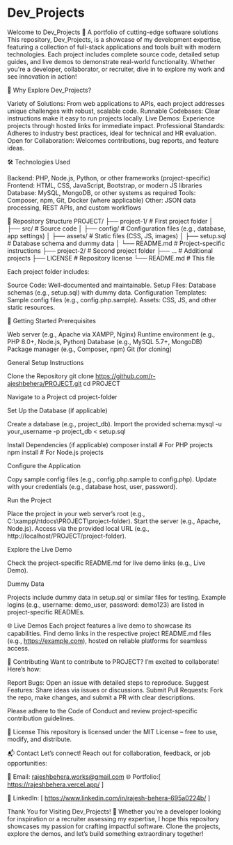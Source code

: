 # Dev_Projects
Welcome to Dev_Projects
🚀 A portfolio of cutting-edge software solutions
This repository, Dev_Projects, is a showcase of my development expertise, featuring a collection of full-stack applications and tools built with modern technologies. Each project includes complete source code, detailed setup guides, and live demos to demonstrate real-world functionality. Whether you're a developer, collaborator, or recruiter, dive in to explore my work and see innovation in action!

🌟 Why Explore Dev_Projects?

Variety of Solutions: From web applications to APIs, each project addresses unique challenges with robust, scalable code.
Runnable Codebases: Clear instructions make it easy to run projects locally.
Live Demos: Experience projects through hosted links for immediate impact.
Professional Standards: Adheres to industry best practices, ideal for technical and HR evaluation.
Open for Collaboration: Welcomes contributions, bug reports, and feature ideas.


🛠 Technologies Used

Backend: PHP, Node.js, Python, or other frameworks (project-specific)
Frontend: HTML, CSS, JavaScript, Bootstrap, or modern JS libraries
Database: MySQL, MongoDB, or other systems as required
Tools: Composer, npm, Git, Docker (where applicable)
Other: JSON data processing, REST APIs, and custom workflows


📂 Repository Structure
PROJECT/
├── project-1/               # First project folder
│   ├── src/                 # Source code
│   ├── config/              # Configuration files (e.g., database, app settings)
│   ├── assets/              # Static files (CSS, JS, images)
│   ├── setup.sql            # Database schema and dummy data
│   └── README.md            # Project-specific instructions
├── project-2/               # Second project folder
├── ...                      # Additional projects
├── LICENSE                  # Repository license
└── README.md                # This file

Each project folder includes:

Source Code: Well-documented and maintainable.
Setup Files: Database schemas (e.g., setup.sql) with dummy data.
Configuration Templates: Sample config files (e.g., config.php.sample).
Assets: CSS, JS, and other static resources.


🚀 Getting Started
Prerequisites

Web server (e.g., Apache via XAMPP, Nginx)
Runtime environment (e.g., PHP 8.0+, Node.js, Python)
Database (e.g., MySQL 5.7+, MongoDB)
Package manager (e.g., Composer, npm)
Git (for cloning)

General Setup Instructions

Clone the Repository
git clone https://github.com/r-ajeshbehera/PROJECT.git
cd PROJECT


Navigate to a Project
cd project-folder


Set Up the Database (if applicable)

Create a database (e.g., project_db).
Import the provided schema:mysql -u your_username -p project_db < setup.sql




Install Dependencies (if applicable)
composer install  # For PHP projects
npm install       # For Node.js projects


Configure the Application

Copy sample config files (e.g., config.php.sample to config.php).
Update with your credentials (e.g., database host, user, password).


Run the Project

Place the project in your web server’s root (e.g., C:\xampp\htdocs\PROJECT\project-folder).
Start the server (e.g., Apache, Node.js).
Access via the provided local URL (e.g., http://localhost/PROJECT/project-folder).


Explore the Live Demo

Check the project-specific README.md for live demo links (e.g., Live Demo).



Dummy Data

Projects include dummy data in setup.sql or similar files for testing.
Example logins (e.g., username: demo_user, password: demo123) are listed in project-specific READMEs.


🌐 Live Demos
Each project features a live demo to showcase its capabilities. Find demo links in the respective project README.md files (e.g., https://example.com), hosted on reliable platforms for seamless access.

🤝 Contributing
Want to contribute to PROJECT? I’m excited to collaborate! Here’s how:

Report Bugs: Open an issue with detailed steps to reproduce.
Suggest Features: Share ideas via issues or discussions.
Submit Pull Requests: Fork the repo, make changes, and submit a PR with clear descriptions.

Please adhere to the Code of Conduct and review project-specific contribution guidelines.

📄 License
This repository is licensed under the MIT License – free to use, modify, and distribute.

📬 Contact
Let’s connect! Reach out for collaboration, feedback, or job opportunities:

📧 Email: rajeshbehera.works@gmail.com
🌐 Portfolio:[ https://rajeshbehera.vercel.app/ ]

💼 LinkedIn: [ https://www.linkedin.com/in/rajesh-behera-695a0224b/ ]


Thank You for Visiting Dev_Projects! 🎉
Whether you're a developer looking for inspiration or a recruiter assessing my expertise, I hope this repository showcases my passion for crafting impactful software. Clone the projects, explore the demos, and let’s build something extraordinary together!

